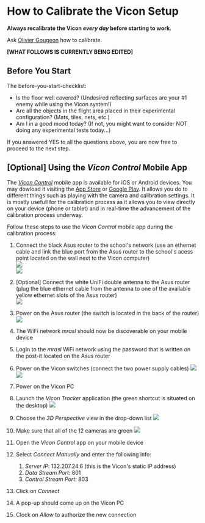 # How to Calibrate the Vicon Setup

**Always recalibrate the Vicon **_**every day**_** before starting to work**.

Ask [Olivier Gougeon](mailto:olivier.gougeon@polymtl.ca) how to calibrate.

**\[WHAT FOLLOWS IS CURRENTLY BEING EDITED\]**

## Before You Start

The before-you-start-checklist:

* Is the floor well covered? \(Undesired reflecting surfaces are your \#1 enemy while using the Vicon system!\)
* Are all the objects in the flight area placed in their experimental configuration? \(Mats, tiles, nets, etc.\)
* Am I in a good mood today? \(If not, you might want to consider NOT doing any experimental tests today...\)

If you answered YES to all the questions above, you are now free to proceed to the next step.

## \[Optional\] Using the _Vicon Control_ Mobile App

The [_Vicon Control_](https://www.vicon.com/products/software/vicon-control) mobile app is available for iOS or Android devices. You may dowload it visiting the [App Store](https://itunes.apple.com/ca/app/vicon-control/id969977655) or [Google Play](https://play.google.com/store/apps/details?id=com.vicon.control). It allows you do to different things such as playing with the camera and calibration settings. It is mostly usefull for the calibration process as it allows you to view directly on your device \(phone or tablet\) and in real-time the advancement of the calibration process underway.

Follow these steps to use the _Vicon Control_ mobile app during the calibration process:

1. Connect the black Asus router to the school's network \(use an ethernet cable and link the blue port from the Asus router to the school's acess point located on the wall next to the Vicon computer\)  
   ![](/assets/asus_router_front.jpg)  
   ![](/assets/wall_access_point.jpg)

2. \[Optional\] Connect the white UniFi double antenna to the Asus router \(plug the blue ethernet cable from the antenna to one of the available yellow ethernet slots of the Asus router\)  
   ![](/assets/unifi_antenna.jpg)

3. Power on the Asus router \(the switch is located in the back of the router\)
   ![](/assets/asus_router_back.jpg)

4. The WiFi network _mrasl_ should now be discoverable on your mobile device
5. Login to the _mrasl_ WiFi network using the password that is written on the post-it located on the Asus router
6. Power on the Vicon switches \(connect the two power supply cables\)
   ![](/assets/poe_switches_front.jpg)![](/assets/poe_switches_back.jpg)

7. Power on the Vicon PC
8. Launch the _Vicon Tracker_ application \(the green shortcut is situated on the desktop\)
   ![](/assets/vicon_shortcut.PNG)

9. Choose the _3D Perspective_ view in the drop-down list
   ![](/assets/vicon_tracker_3D_perspective.png)

10. Make sure that all of the 12 cameras are green
    ![](/assets/vicon_tracker_full.png)

11. Open the _Vicon Control_ app on your mobile device
12. Select _Connect Manually_ and enter the following info:
    1. _Server IP_: 132.207.24.6 \(this is the Vicon's static IP address\)
    2. _Data Stream Port_: 801
    3. _Control Stream Port_: 803
13. Click on _Connect_
14. A pop-up should come up on the Vicon PC
15. Clock on _Allow_ to authorize the new connection



